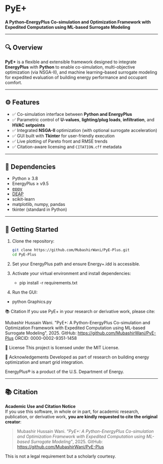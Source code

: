 # PyE+

**A Python–EnergyPlus Co-simulation and Optimization Framework with Expedited Computation using ML-based Surrogate Modeling**

---

## 🔍 Overview

**PyE+** is a flexible and extensible framework designed to integrate **EnergyPlus** with **Python** to enable co-simulation, multi-objective optimization (via NSGA-II), and machine learning–based surrogate modeling for expedited evaluation of building energy performance and occupant comfort.

---

## ⚙️ Features

- ✅ Co-simulation interface between **Python and EnergyPlus**
- ✅ Parametric control of **U-values**, **lighting/plug loads**, **infiltration**, and **HVAC setpoints**
- ✅ Integrated **NSGA-II** optimization (with optional surrogate acceleration)
- ✅ GUI built with **Tkinter** for user-friendly execution
- ✅ Live plotting of Pareto front and RMSE trends
- ✅ Citation-aware licensing and `CITATION.cff` metadata

---

## 🧪 Dependencies

- Python ≥ 3.8
- EnergyPlus ≥ v9.5
- [eppy](https://github.com/santoshphilip/eppy)
- [DEAP](https://github.com/DEAP/deap)
- scikit-learn
- matplotlib, numpy, pandas
- tkinter (standard in Python)

---

## 🚀 Getting Started

1. Clone the repository:
   ```bash
   git clone https://github.com/MubashirWani/PyE-Plus.git
   cd PyE-Plus
2. Set your EnergyPlus path and ensure Energy+.idd is accessible.

3. Activate your virtual environment and install dependencies:

   - pip install -r requirements.txt
     
4. Run the GUI:

  - python Graphics.py


📚 Citation
If you use PyE+ in your research or derivative work, please cite:

Mubashir Hussain Wani. "PyE+: A Python-EnergyPlus Co-simulation and Optimization Framework with Expedited Computation using ML-based Surrogate Modeling", 2025.
GitHub: https://github.com/MubashirWani/PyE-Plus
ORCID: 0000-0002-9351-1458

📄 License
This project is licensed under the MIT License.

🧠 Acknowledgements
Developed as part of research on building energy optimization and smart grid integration.

EnergyPlus® is a product of the U.S. Department of Energy.

---

## 📚 Citation

**Academic Use and Citation Notice**  
If you use this software, in whole or in part, for academic research, publication, or derivative work, **you are kindly requested to cite the original creator**:

> Mubashir Hussain Wani. _"PyE+: A Python-EnergyPlus Co-simulation and Optimization Framework with Expedited Computation using ML-based Surrogate Modeling"_, 2025. GitHub: https://github.com/MubashirWani/PyE-Plus

This is not a legal requirement but a scholarly courtesy.
